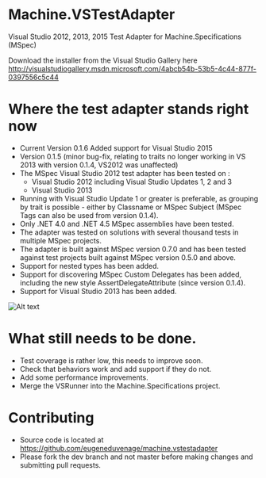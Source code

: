 Machine.VSTestAdapter
=====================

Visual Studio 2012, 2013, 2015 Test Adapter for Machine.Specifications (MSpec)

Download the installer from the Visual Studio Gallery here http://visualstudiogallery.msdn.microsoft.com/4abcb54b-53b5-4c44-877f-0397556c5c44


# Where the test adapter stands right now
* Current Version 0.1.6 Added support for Visual Studio 2015
* Version 0.1.5 (minor bug-fix, relating to traits no longer working in VS 2013 with version 0.1.4, VS2012 was unaffected)
* The MSpec Visual Studio 2012 test adapter has been tested on :
	* Visual Studio 2012 including Visual Studio Updates 1, 2 and 3 
	* Visual Studio 2013 
* Running with Visual Studio Update 1 or greater is preferable, as grouping by trait is possible - either by Classname or MSpec Subject (MSpec Tags can also be used from version 0.1.4).
* Only .NET 4.0 and .NET 4.5 MSpec assemblies have been tested.
* The adapter was tested on solutions with several thousand tests in multiple MSpec projects.
* The adapter is built against MSpec version 0.7.0 and has been tested against test projects built against MSpec version 0.5.0 and above.
* Support for nested types has been added.
* Support for discovering MSpec Custom Delegates has been added, including the new style AssertDelegateAttribute (since version 0.1.4).
* Support for Visual Studio 2013 has been added.

![Alt text](https://github.com/jonathanwilkins/machine.vstestadapter/raw/dev/Misc/TestWindowScreenShot.png)

# What still needs to be done.
* Test coverage is rather low, this needs to improve soon.
* Check that behaviors work and add support if they do not.
* Add some performance improvements.
* Merge the VSRunner into the Machine.Specifications project.

# Contributing
* Source code is located at https://github.com/eugeneduvenage/machine.vstestadapter
* Please fork the dev branch and not master before making changes and submitting pull requests.
